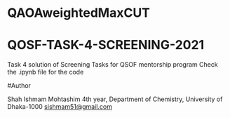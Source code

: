 # QAOAweightedMaxCUT

# QOSF-TASK-4-SCREENING-2021
Task 4 solution of Screening Tasks for QSOF mentorship program
Check the .ipynb file for the code



#Author


Shah Ishmam Mohtashim
4th year, Department of Chemistry, University of Dhaka-1000
sishmam51@gmail.com


